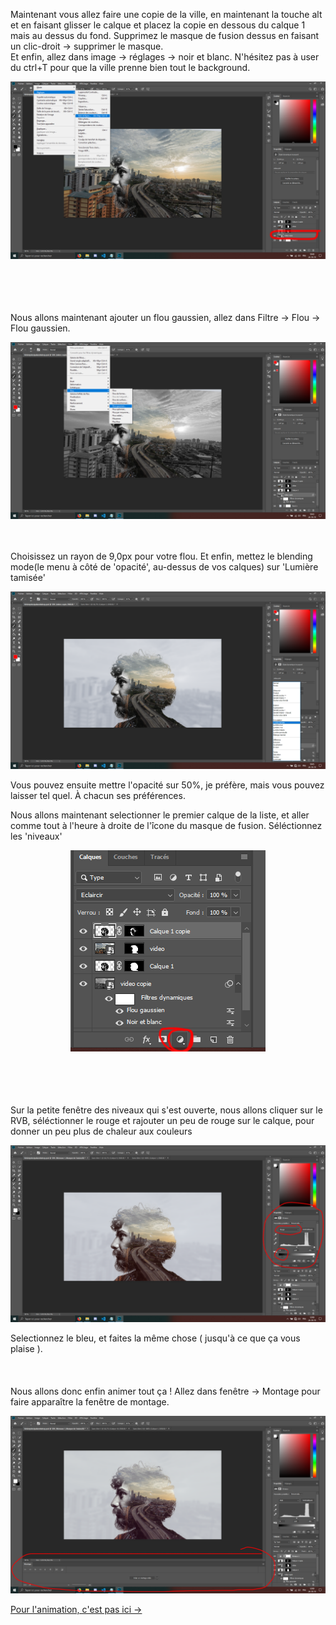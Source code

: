 Maintenant vous allez faire une copie de la ville, en maintenant la touche alt et en faisant glisser le calque et placez la copie en dessous du calque 1 mais au dessus du fond. Supprimez le masque de fusion dessus en faisant un clic-droit -> supprimer le masque.<br/>
Et enfin, allez dans image -> réglages -> noir et blanc. N'hésitez pas à user du ctrl+T pour que la ville
prenne bien tout le background.
<p align="center">
<img src="../assets/img/img23.png" alt="img-23">
</p>
<br/>
<br/>
<br/>
<br/>
Nous allons maintenant ajouter un flou gaussien, allez dans Filtre -> Flou -> Flou gaussien.
<p align="center">
<img src="../assets/img/img24.png" alt="img-24">
</p>
<br/>
<br/>
Choisissez un rayon de 9,0px pour votre flou.
Et enfin, mettez le blending mode(le menu à côté de 'opacité', au-dessus de vos calques) sur 'Lumière tamisée'
<p align="center">
<img src="../assets/img/img25.png" alt="img-25">
</p>
Vous pouvez ensuite mettre l'opacité sur 50%, je préfère, mais vous pouvez laisser tel quel. À chacun ses préférences.

Nous allons maintenant selectionner le premier calque de la liste, et aller comme tout à l'heure à droite de l'îcone du masque de fusion. Séléctionnez les 'niveaux'
<p align="center">
<img src="../assets/img/img26.png" alt="img-26">
</p>
<br/>
<br/>
<br/>
<br/>
Sur la petite fenêtre des niveaux qui s'est ouverte, nous allons cliquer sur le RVB, séléctionner le rouge
et rajouter un peu de rouge sur le calque, pour donner un peu plus de chaleur aux couleurs
<p align="center">
<img src="../assets/img/img27.png" alt="img-27">
</p>
Selectionnez le bleu, et faites la même chose ( jusqu'à ce que ça vous plaise ).
<br/>
<br/>
<br/>
<br/>
Nous allons donc enfin animer tout ça ! Allez dans fenêtre -> Montage pour faire apparaître la fenêtre de montage.
<p align="center">
<img src="../assets/img/img28.png" alt="img-28">
</p>

<a href="photoshop-readme/Ws-Ps-8.md">Pour l'animation, c'est pas ici -></a>